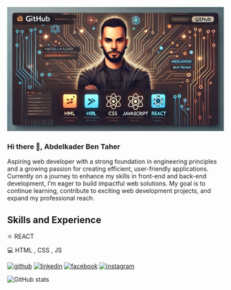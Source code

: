 <img src='https://github.com/Abdelkader-G2/Abdelkader-G2/blob/main/rgeg.jpg'>

### Hi there 👋, Abdelkader Ben Taher

Aspiring web developer with a strong foundation in engineering principles and a growing passion for creating efficient, user-friendly applications.
Currently on a journey to enhance my skills in front-end and back-end development, I’m eager to build impactful web solutions.
My goal is to continue learning, contribute to exciting web development projects, and expand my professional reach.

## Skills and Experience

⚛️ REACT 

💻 HTML , CSS , JS 



[<img src='https://cdn.jsdelivr.net/npm/simple-icons@3.0.1/icons/github.svg' alt='github' height='40'>](https://github.com/Abdelkader-G2)  [<img src='https://cdn.jsdelivr.net/npm/simple-icons@3.0.1/icons/linkedin.svg' alt='linkedin' height='40'>](https://www.linkedin.com/in/abdelkader-bentaher-559724335/)  [<img src='https://cdn.jsdelivr.net/npm/simple-icons@3.0.1/icons/facebook.svg' alt='facebook' height='40'>](https://www.facebook.com/abdelkader.bentaher.9)  [<img src='https://cdn.jsdelivr.net/npm/simple-icons@3.0.1/icons/instagram.svg' alt='instagram' height='40'>](https://www.instagram.com/bentaherabdelkader/)  

![GitHub stats](https://github-readme-stats.vercel.app/api?username=Abdelkader-G2&show_icons=true)  

